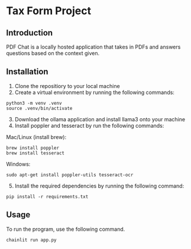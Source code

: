 # Tax Form Project
## Introduction
PDF Chat is a locally hosted application that takes in PDFs and answers questions based on the context given. 

## Installation 
1. Clone the repositiory to your local machine
2. Create a virtual environment by running the following commands: 
```
python3 -m venv .venv
source .venv/bin/activate
```
3. Download the ollama application and install llama3 onto your machine
4. Install poppler and tesseract by run the following commands: 

Mac/Linux (install brew): 
```
brew install poppler
brew install tesseract
```
Windows: 
```
sudo apt-get install poppler-utils tesseract-ocr
```
5. Install the required dependencies by running the following command: 
```
pip install -r requirements.txt
```

## Usage
To run the program, use the following command. 
```
chainlit run app.py
```
